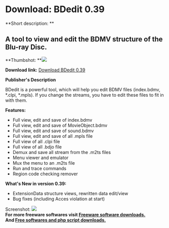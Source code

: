 # Download: BDedit 0.39

**Short description: **

## A tool to view and edit the BDMV structure of the Blu-ray Disc.

  
**Thumbshot: **![](http://www.freewarefiles.com/screenshot/bdedit_03_md.jpg)   
  
**Download link:** [Download BDedit 0.39](http://freesoftwares.boysofts.com/BDedit_program_56531.html)  
  

**Publisher's Description**  
  

BDedit is a powerful tool, which will help you edit BDMV files (index.bdmv,
*.clpi, *.mpls). If you change the streams, you have to edit these files to
fit in with them.

**Features:**

  * Full view, edit and save of index.bdmv 
  * Full view, edit and save of MovieObject.bdmv 
  * Full view, edit and save of sound.bdmv 
  * Full view, edit and save of all .mpls file 
  * Full view of all .clpi file 
  * Full view of all .bdjo file 
  * Demux and save all stream from the .m2ts files 
  * Menu viewer and emulator 
  * Mux the menu to an .m2ts file 
  * Run and trace commands 
  * Region code checking remover 

**What's New in version 0.39:**

  * ExtensionData structure views, rewritten data edit/view 
  * Bug fixes (including Acces violation at start) 

  
  
Screenshot: ![](http://www.freewarefiles.com/screenshot/bdedit_03.jpg)  
**For more freeware softwares visit [Freeware software downloads.](http://freesoftwares.boysofts.com/)**   
**And [Free softwares and php script downloads.](http://www.boysofts.com/)**

